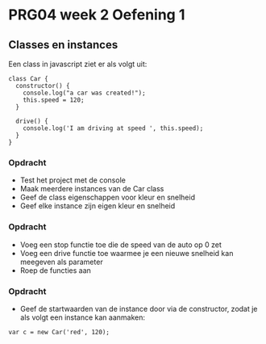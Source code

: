# PRG04 week 2 Oefening 1

## Classes en instances

Een class in javascript ziet er als volgt uit:

```
class Car {
  constructor() {
    console.log("a car was created!");
    this.speed = 120;
  }

  drive() {
    console.log('I am driving at speed ', this.speed);
  }
}
```

### Opdracht

- Test het project met de console
- Maak meerdere instances van de Car class
- Geef de class eigenschappen voor kleur en snelheid
- Geef elke instance zijn eigen kleur en snelheid

### Opdracht

- Voeg een stop functie toe die de speed van de auto op 0 zet
- Voeg een drive functie toe waarmee je een nieuwe snelheid kan meegeven als parameter
- Roep de functies aan

### Opdracht

- Geef de startwaarden van de instance door via de constructor, zodat je als volgt een instance kan aanmaken: 

`var c = new Car('red', 120);`
